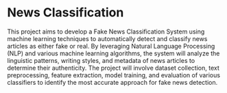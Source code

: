 # News Classification

This project aims to develop a Fake News Classification System using machine learning techniques to automatically detect and classify news articles as either fake or real. By leveraging Natural Language Processing (NLP) and various machine learning algorithms, the system will analyze the linguistic patterns, writing styles, and metadata of news articles to determine their authenticity. The project will involve dataset collection, text preprocessing, feature extraction, model training, and evaluation of various classifiers to identify the most accurate approach for fake news detection.
